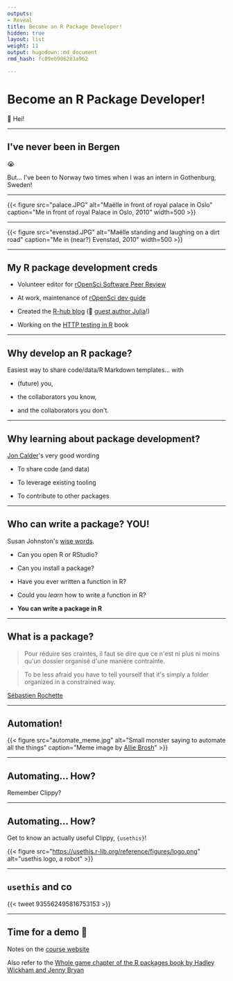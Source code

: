 ```yaml
---
outputs:
- Reveal
title: Become an R Package Developer!
hidden: true
layout: list
weight: 11
output: hugodown::md_document
rmd_hash: fc89eb906283a962

---
```


Become an R Package Developer!
==============================

:wave: Hei!

------------------------------------------------------------------------

I've never been in Bergen
-------------------------

:sob:

But... I've been to Norway two times when I was an intern in Gothenburg, Sweden!

------------------------------------------------------------------------

{{< figure src="palace.JPG" alt="Maëlle in front of royal palace in Oslo" caption="Me in front of royal Palace in Oslo, 2010" width=500 >}}

------------------------------------------------------------------------

{{< figure src="evenstad.JPG" alt="Maëlle standing and laughing on a dirt road" caption="Me in (near?) Evenstad, 2010" width=500 >}}

------------------------------------------------------------------------

My R package development creds
------------------------------

-   Volunteer editor for [rOpenSci Software Peer Review](https://ropensci.org/software-review)

-   At work, maintenance of [rOpenSci dev guide](https://devguide.ropensci.org)

-   Created the [R-hub blog](https://blog.r-hub.io) (:wave: [guest author Julia](https://blog.r-hub.io/2020/01/08/cran-error/)!)

-   Working on the [HTTP testing in R](https://books.ropensci.org/http-testing/) book

------------------------------------------------------------------------

Why develop an R package?
-------------------------

Easiest way to share code/data/R Markdown templates... with

-   (future) you,

-   the collaborators you know,

-   and the collaborators you don't.

------------------------------------------------------------------------

Why learning about package development?
---------------------------------------

[Jon Calder](https://joncalder.co.za/)'s very good wording

-   To share code (and data)

-   To leverage existing tooling

-   To contribute to other packages

------------------------------------------------------------------------

Who can write a package? YOU!
-----------------------------

Susan Johnston's [wise words](https://github.com/susjoh/fibonacci).

-   Can you open R or RStudio?

-   Can you install a package?

-   Have you ever written a function in R?

-   Could you *learn* how to write a function in R?

-   **You can write a package in R**

------------------------------------------------------------------------

What is a package?
------------------

> Pour réduire ses craintes, il faut se dire que ce n'est ni plus ni moins qu'un dossier organisé d'une manière contrainte.

> To be less afraid you have to tell yourself that it's simply a folder organized in a constrained way.

[Sébastien Rochette](https://thinkr.fr/transformer-plusieurs-scripts-eparpilles-en-beau-package-r)

------------------------------------------------------------------------

Automation!
-----------

{{< figure src="automate_meme.jpg" alt="Small monster saying to automate all the things" caption="Meme image by [Allie Brosh](https://en.wikipedia.org/wiki/Hyperbole_and_a_Half)" >}}

------------------------------------------------------------------------

Automating... How?
------------------

Remember Clippy?

------------------------------------------------------------------------

Automating... How?
------------------

Get to know an actually useful Clippy, `{usethis}`!

{{< figure src="https://usethis.r-lib.org/reference/figures/logo.png" alt="usethis logo, a robot" >}}

------------------------------------------------------------------------

`usethis` and co
----------------

{{< tweet 935562495816753153 >}}

------------------------------------------------------------------------

Time for a demo :rocket:
------------------------

Notes on the [course website](/intro/demo)

Also refer to the [Whole game chapter of the R packages book by Hadley Wickham and Jenny Bryan](https://r-pkgs.org/whole-game.html)

